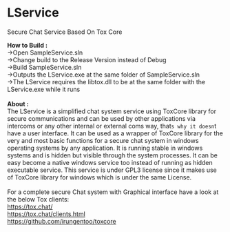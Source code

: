 # LService
Secure Chat Service Based On Tox Core

<b>How to Build :</b>
<br>->Open SampleService.sln
<br>->Change build to the Release Version instead of Debug
<br>->Build SampleService.sln
<br>->Outputs the LService.exe at the same folder of SampleService.sln
<br>->The LService requires the libtox.dll to be at the same folder with the LService.exe while it runs
<br>
<br>
<b>About :</b>
<br>The LService is a simplified chat system service using ToxCore library for secure communications 
and can be used by other applications via intercoms or any other internal or external coms way,
that`s why it doesn`t have a user interface.
It can be used as a wrapper of ToxCore library for the very and most basic functions for 
a secure chat system in windows operating systems by any application.
It is running stable in windows systems and is hidden but visible through the system processes.
It can be easy become a native windows service too instead of running as hidden executable service.
This service is under GPL3 license since it makes use of ToxCore library for windows which is under the same License.
<br>
<br>For a complete secure Chat system with Graphical interface have a look at the below Tox clients:
<br>https://tox.chat/
<br>https://tox.chat/clients.html
<br>https://github.com/irungentoo/toxcore


